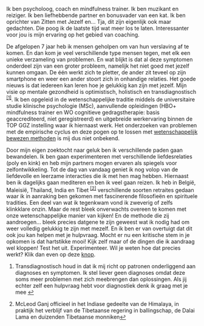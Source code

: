 Ik ben psycholoog, coach en mindfulness trainer. Ik ben muzikant en reiziger. Ik ben liefhebbende partner en bonusvader van een kat. Ik ben oprichter van Zitten met Jezelf en...
Tja, dit zijn eigenlijk ook maar gedachten. Die poog ik de laatste tijd wat meer los te laten. Interessanter voor jou is mijn ervaring op het gebied van coaching.

De afgelopen 7 jaar heb ik mensen geholpen om van hun verslaving af te komen. En dan kom je veel verschillende type mensen tegen, met elk een unieke verzameling van problemen. En wat blijkt is dat al deze symptomen onderdeel zijn van een groter probleem, namelijk het niet goed met jezelf kunnen omgaan.  De één werkt zich te pletter, de ander zit teveel op zijn smartphone en weer een ander stoort zich in onhandige relaties. Het goede nieuws is dat iedereen kan leren hoe je gelukkig kan zijn met jezelf. Mijn visie op mentale gezondheid is optimistisch, holistisch en transdiagnostisch <sup class="footnote-ref"><a href="#bgfn2" id="bgfnref1">[1]</a></sup>. Ik ben opgeleid in de wetenschappelijke traditie middels de universitaire studie klinische psychologie (MSc), aanvullende opleidingen (HBO+ mindfulness trainer en WO cognitieve gedragstherapie: basis geaccrediteerd, niet geregistreerd) en uitgebreide werkervaring binnen de TOP GGZ instelling waar ik hiernaast werk. Het onderzoeken van problemen met de empirische cyclus en deze pogen op te lossen met [wetenschappelijk bewezen methoden](https://dklerksbv.github.io/mindfulness.html?lang=nl#mindfulness) is mij dus niet onbekend. 

Door mijn eigen zoektocht naar geluk ben ik verschillende paden gaan bewandelen. Ik ben gaan experimenteren met verschillende liefdesrelaties (poly en kink) en heb mijn partners mogen ervaren als spiegels voor zelfontwikkeling. Tot de dag van vandaag geniet ik nog volop van de liefdevolle en leerzame interacties die ik met hen mag hebben. Hiernaast ben ik dagelijks gaan mediteren en ben ik veel gaan reizen. Ik heb in België, Maleisië, Thailand, India en Tibet <sup class="footnote-ref"><a href="#bgfn3" id="bgfnref2">[2]</a></sup> verschillende soorten retraites gedaan waar ik in aanraking ben gekomen met fascinerende filosofieën en spirituele tradities. Een deel van wat ik tegenkwam vond ik zweverig of zelfs klinkklare onzin. Maar de rest bleek onverwachts overeen te komen met onze wetenschappelijke manier van kijken! En de methode die zij aandroegen... bleek precies datgene te zijn geweest wat ik nodig had om weer volledig gelukkig te zijn met mezelf. En ik ben er van overtuigt dat dit ook jou kan helpen met je hulpvraag. Mocht er nu een kritische stem in je opkomen is dat hartstikke mooi! Kijk zelf maar of de dingen die ik aandraag wel kloppen! Test het uit. Experimenteer. Wil je weten hoe dat precies werkt? Klik dan even op deze [knop](https://dklerksbv.github.io/mindfulness.html?lang=nl#self).




<section class="footnotes">
  <ol class="footnotes-list">
    <li id="bgfn1" class="footnote-item">
      <p class="footnote-item">
        Transdiagnostisch houd in dat ik mij richt op patronen onderliggend aan diagnoses en symptomen. Ik stel liever geen diagnoses omdat deze soms meer problemen met zich meebrengen dan oplossingen. Als jij echter zelf een hulpvraag hebt voor diagnostiek denk ik graag met je mee </sup><a href="#bgfnref1" class="footnote-backref">↩</a>
      </p>
    </li>
    <li id="bgfn2" class="footnote-item">
      <p class="footnote-item">
        McLeod Ganj officieel in het Indiase gedeelte van de Himalaya, in praktijk het verblijf van de Tibetaanse regering in ballingschap, de Dalai Lama en duizenden Tibetaanse monniken</sup><a href="#bgfnref2" class="footnote-backref">↩</a>
      </p>
    </li>
  </ol>
</section>
